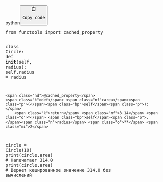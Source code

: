 <div class="code-element"><div class="lang-line"><text>python</text><button class="copy-code-button" onclick="copyCode(this)"><svg style="width: 1.2em;height: 1.2em;" aria-hidden="true" xmlns="http://www.w3.org/2000/svg" fill="none" viewBox="0 0 24 24"><path stroke="currentColor" stroke-linecap="round" stroke-linejoin="round" stroke-width="2" d="M15 4h3a1 1 0 0 1 1 1v15a1 1 0 0 1-1 1H6a1 1 0 0 1-1-1V5a1 1 0 0 1 1-1h3m0 3h6m-5-4v4h4V3h-4Z"/></svg><pre>Copy code</pre></button></div><div class="code"><div class="highlight"><pre><span></span><span class="kn">from</span> <span class="nn">functools</span> <span class="kn">import</span> <span class="n">cached_property</span>


<span class="k">class</span> <span class="nc">Circle</span><span class="p">:</span>
    <span class="k">def</span> <span class="fm">__init__</span><span class="p">(</span><span class="bp">self</span><span class="p">,</span> <span class="n">radius</span><span class="p">):</span>
        <span class="bp">self</span><span class="o">.</span><span class="n">radius</span> <span class="o">=</span> <span class="n">radius</span>

    <span class="nd">@cached_property</span>
    <span class="k">def</span> <span class="nf">area</span><span class="p">(</span><span class="bp">self</span><span class="p">):</span>
        <span class="k">return</span> <span class="mf">3.14</span> <span class="o">*</span> <span class="bp">self</span><span class="o">.</span><span class="n">radius</span> <span class="o">**</span> <span class="mi">2</span>


<span class="n">circle</span> <span class="o">=</span> <span class="n">Circle</span><span class="p">(</span><span class="mi">10</span><span class="p">)</span>
<span class="nb">print</span><span class="p">(</span><span class="n">circle</span><span class="o">.</span><span class="n">area</span><span class="p">)</span>
<span class="c1"># Напечатает 314.0</span>
<span class="nb">print</span><span class="p">(</span><span class="n">circle</span><span class="o">.</span><span class="n">area</span><span class="p">)</span>
<span class="c1"># Вернет кешированное значение 314.0 без вычислений</span>
</pre></div></div></div>